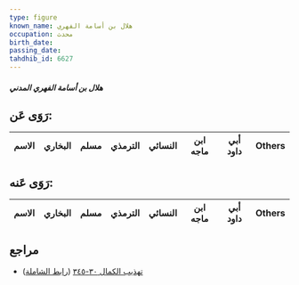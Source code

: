 ```yaml
---
type: figure
known_name: هلال بن أسامة الفهري
occupation: محدث
birth_date:
passing_date:
tahdhib_id: 6627
---
```

##### هلال بن أسامة الفهري المدني

## رَوَى عَن:
| الاسم | البخاري | مسلم | الترمذي | النسائي | ابن ماجه | أبي داود | Others |
| ----- | ------- | ---- | ------- | ------- | -------- | -------- | ------ |
## رَوَى عَنه:
| الاسم | البخاري | مسلم | الترمذي | النسائي | ابن ماجه | أبي داود | Others |
| ----- | ------- | ---- | ------- | ------- | -------- | -------- | ------ |
## مراجع
- [تهذيب الكمال ٣٠-٣٤٥](obsidian://open?vault=Tahdhib-al-Kamal&file=Figures/٦٦٢٧-هلال%20بن%20أسامة%20الفهري%20المدني) ([رابط الشاملة](https://shamela.ws/book/3722/16411))